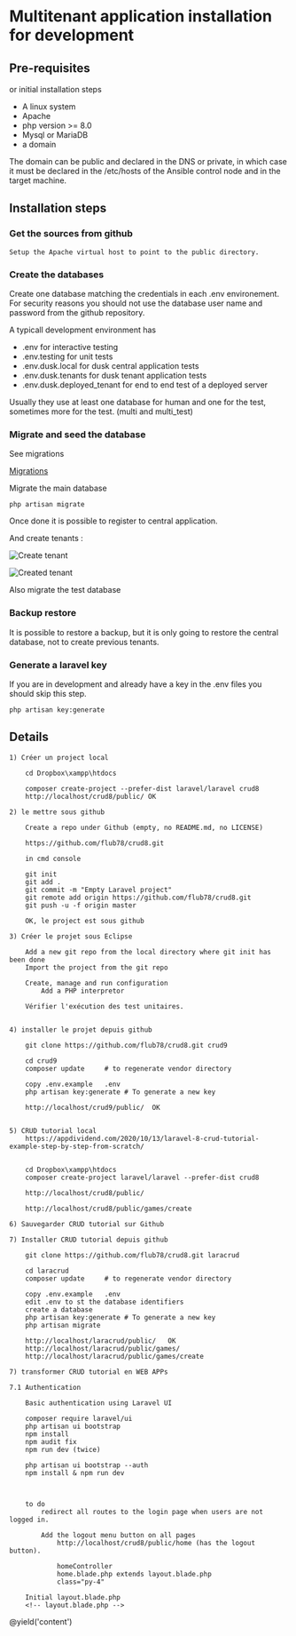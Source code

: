 # Multitenant application installation for development

## Pre-requisites

or initial installation steps

* A linux system
* Apache
* php version >= 8.0
* Mysql or MariaDB
* a domain

The domain can be public and declared in the DNS or private, in which case it must be declared in the /etc/hosts of the Ansible control node and in the target machine.

## Installation steps

### Get the sources from github

	Setup the Apache virtual host to point to the public directory.

### Create the databases

Create one database matching the credentials in each .env environement. For security reasons you should not use the database user name and password from the github repository.

A typicall development environment has 

* .env for interactive testing
* .env.testing for unit tests
* .env.dusk.local for dusk central application tests
* .env.dusk.tenants for dusk tenant application tests
* .env.dusk.deployed_tenant	for end to end test of a deployed server

Usually they use at least one database for human and one for the test, sometimes more for the test. (multi and 
multi_test)

### Migrate and seed the database

See migrations

[Migrations](../development/migrations.md)

Migrate the main database

	php artisan migrate
	
Once done it is possible to register to central application.

And create tenants :

![Create tenant](images/create_tenant.png?raw=true "Register a tenant")

![Created tenant](images/tenant_created.png?raw=true "Result of tenant creation")

Also migrate the test database
	
	

### Backup restore

It is possible to restore a backup, but it is only going to restore the central database,
not to create previous tenants.
		

### Generate a laravel key

If you are in development and already have a key in the .env files you should skip this step.

	php artisan key:generate

## Details

    1) Créer un project local
    
        cd Dropbox\xampp\htdocs
        
        composer create-project --prefer-dist laravel/laravel crud8
        http://localhost/crud8/public/ OK
    
    2) le mettre sous github
        
        Create a repo under Github (empty, no README.md, no LICENSE)
        
        https://github.com/flub78/crud8.git
                
        in cmd console
        
        git init
        git add .
        git commit -m "Empty Laravel project"
        git remote add origin https://github.com/flub78/crud8.git
        git push -u -f origin master
        
        OK, le project est sous github
        
    3) Créer le projet sous Eclipse
    
        Add a new git repo from the local directory where git init has been done
        Import the project from the git repo
        
        Create, manage and run configuration
            Add a PHP interpretor
            
        Vérifier l'exécution des test unitaires.
        
        
    4) installer le projet depuis github
    
        git clone https://github.com/flub78/crud8.git crud9
    
        cd crud9
        composer update     # to regenerate vendor directory
    
        copy .env.example   .env
        php artisan key:generate # To generate a new key
    
        http://localhost/crud9/public/  OK
    
    
    5) CRUD tutorial local
        https://appdividend.com/2020/10/13/laravel-8-crud-tutorial-example-step-by-step-from-scratch/
        
        
        cd Dropbox\xampp\htdocs
        composer create-project laravel/laravel --prefer-dist crud8
        
        http://localhost/crud8/public/
        
        http://localhost/crud8/public/games/create
    
    6) Sauvegarder CRUD tutorial sur Github
    
    7) Installer CRUD tutorial depuis github

        git clone https://github.com/flub78/crud8.git laracrud
    
        cd laracrud
        composer update     # to regenerate vendor directory
    
        copy .env.example   .env
        edit .env to st the database identifiers
        create a database
        php artisan key:generate # To generate a new key
        php artisan migrate
    
        http://localhost/laracrud/public/   OK
        http://localhost/laracrud/public/games/
        http://localhost/laracrud/public/games/create
    
    7) transformer CRUD tutorial en WEB APPs
    
    7.1 Authentication
    
        Basic authentication using Laravel UI
        
        composer require laravel/ui
        php artisan ui bootstrap
        npm install
        npm audit fix
        npm run dev (twice)
        
        php artisan ui bootstrap --auth
        npm install & npm run dev
        
        
        
        to do 
            redirect all routes to the login page when users are not logged in.
            
            Add the logout menu button on all pages
                http://localhost/crud8/public/home (has the logout button).
                
                homeController
                home.blade.php extends layout.blade.php
                class="py-4"
                
        Initial layout.blade.php
        <!-- layout.blade.php -->

<!DOCTYPE html>
<html lang="en">
<head>
  <meta charset="UTF-8">
  <meta name="viewport" content="width=device-width, initial-scale=1.0">
  <meta http-equiv="X-UA-Compatible" content="ie=edge">
  <title>Laravel 8 CRUD Tutorial</title>
  <link href="{{ asset('css/app.css') }}" rel="stylesheet" type="text/css" />
</head>
<body>
  <div class="container">
    @yield('content')
  </div>
  <script src="{{ asset('js/app.js') }}" type="text/js"></script>
</body>
</html>


